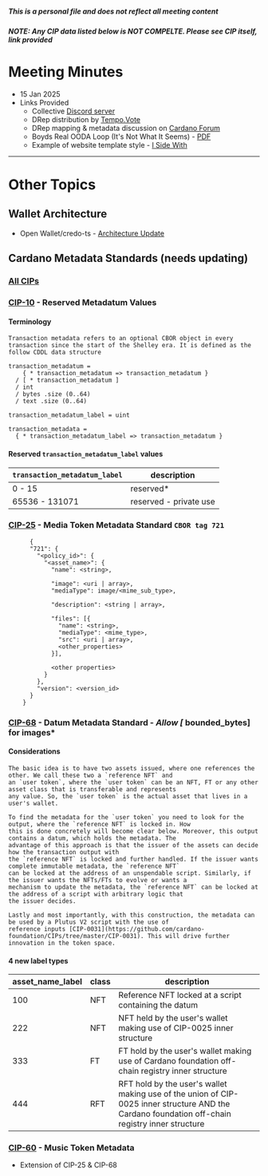 ##### This is a personal file and does not reflect all meeting content
##### NOTE: Any CIP data listed below is NOT COMPELTE. Please see CIP itself, link provided

# Meeting Minutes
- 15 Jan 2025
- Links Provided
    - Collective [Discord server](https://discord.gg/sKdmXtsWYe)
    - DRep distribution by [Tempo.Vote](https://tempo.vote/dreps) 
    - DRep mapping & metadata discussion on [Cardano Forum](https://forum.cardano.org/t/human-interoperability-metadata-standards-and-ecosystem-maps-do-we-need-a-set-of-metadata-standards-and-definitions-for-defining-ecosystem-roles-relationships-and-sectors/135155) 
    - Boyds Real OODA Loop (It's Not What It Seems) - [PDF](https://github.com/st8tikratio/Uselessness/blob/main/blockchain/cardano/drep-collective-unofficial/docs/boyds-real-ooda-loop.pdf) 
    - Example of website template style - [I Side With](https://www.isidewith.com)

---
# Other Topics

## Wallet Architecture
- Open Wallet/credo-ts - [Architecture Update](https://github.com/openwallet-foundation/credo-ts/discussions/722)

## Cardano Metadata Standards (needs updating)

### [All CIPs](https://github.com/cardano-foundation/CIPs/tree/master)

### [CIP-10](https://github.com/cardano-foundation/CIPs/edit/master/CIP-0010/README.md) - Reserved Metadatum Values

#### Terminology
`Transaction metadata refers to an optional CBOR object in every transaction since the start of the Shelley era. It is defined as the follow CDDL data structure`

```
transaction_metadatum =
    { * transaction_metadatum => transaction_metadatum }
  / [ * transaction_metadatum ]
  / int
  / bytes .size (0..64)
  / text .size (0..64)

transaction_metadatum_label = uint

transaction_metadata =
  { * transaction_metadatum_label => transaction_metadatum }
```

#### Reserved `transaction_metadatum_label` values

`transaction_metadatum_label` | description
----------------------------  | -----------------------
0 - 15                        | reserved\*
65536 - 131071                | reserved - private use



### [CIP-25](https://github.com/cardano-foundation/CIPs/tree/master/CIP-0025) - Media Token Metadata Standard `CBOR tag 721`
```
      {
      "721": {
        "<policy_id>": {
          "<asset_name>": {
            "name": <string>,
    
            "image": <uri | array>,
            "mediaType": image/<mime_sub_type>,
    
            "description": <string | array>,
    
            "files": [{
              "name": <string>,
              "mediaType": <mime_type>,
              "src": <uri | array>,
              <other_properties>
            }],
    
            <other properties>
          }
        },
        "version": <version_id>
      }
    }
```

### [CIP-68](https://github.com/cardano-foundation/CIPs/tree/master/CIP-0068) - Datum Metadata Standard - ***Allow [* bounded_bytes] for images***

#### Considerations
```
The basic idea is to have two assets issued, where one references the other. We call these two a `reference NFT` and
an `user token`, where the `user token` can be an NFT, FT or any other asset class that is transferable and represents
any value. So, the `user token` is the actual asset that lives in a user's wallet.

To find the metadata for the `user token` you need to look for the output, where the `reference NFT` is locked in. How
this is done concretely will become clear below. Moreover, this output contains a datum, which holds the metadata. The
advantage of this approach is that the issuer of the assets can decide how the transaction output with
the `reference NFT` is locked and further handled. If the issuer wants complete immutable metadata, the `reference NFT`
can be locked at the address of an unspendable script. Similarly, if the issuer wants the NFTs/FTs to evolve or wants a
mechanism to update the metadata, the `reference NFT` can be locked at the address of a script with arbitrary logic that
the issuer decides.

Lastly and most importantly, with this construction, the metadata can be used by a Plutus V2 script with the use of
reference inputs [CIP-0031](https://github.com/cardano-foundation/CIPs/tree/master/CIP-0031). This will drive further
innovation in the token space.
```
#### 4 new label types
| asset_name_label | class | description                                                                                                                                     |
|------------------|-------|-------------------------------------------------------                                                                                          |
| 100              | NFT   | Reference NFT locked at a script containing the datum                                                                                           |
| 222              | NFT   | NFT held by the user's wallet making use of CIP-0025 inner structure                                                                            |
| 333              | FT    | FT hold by the user's wallet making use of Cardano foundation off-chain registry inner structure                                                |
| 444              | RFT   | RFT hold by the user's wallet making use of the union of CIP-0025 inner structure AND the Cardano foundation off-chain registry inner structure |


### [CIP-60](https://github.com/cardano-foundation/CIPs/tree/master/CIP-0060) - Music Token Metadata
- Extension of CIP-25 & CIP-68

